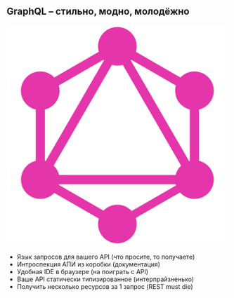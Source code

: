 ## GraphQL – стильно, модно, молодёжно

![Logo](../assets/logo/graphql.png) <!-- .element: style="width: 100px;" class="plain"  -->

- Язык запросов для вашего API (что просите, то получаете) <!-- .element: class="fragment" -->
- Интроспекция АПИ из коробки (документация) <!-- .element: class="fragment" -->
- Удобная IDE в браузере (на поиграть с API) <!-- .element: class="fragment" -->
- Ваше API статически типизированное (интерпрайзненько) <!-- .element: class="fragment" -->
- Получить несколько ресурсов за 1 запрос (REST must die) <!-- .element: class="fragment" -->
